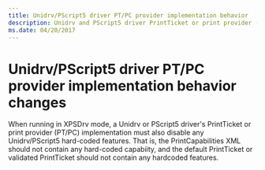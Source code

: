 ```yaml
---
title: Unidrv/PScript5 driver PT/PC provider implementation behavior
description: Unidrv and PScript5 driver PrintTicket or print provider (PT/PC) implementation behavior changes
ms.date: 04/20/2017
---
```


# Unidrv/PScript5 driver PT/PC provider implementation behavior changes


When running in XPSDrv mode, a Unidrv or PScript5 driver's PrintTicket or print provider (PT/PC) implementation must also disable any Unidrv/PScript5 hard-coded features. That is, the PrintCapabilities XML should not contain any hard-coded capabiity, and the default PrintTicket or validated PrintTicket should not contain any hardcoded features.

 

 



